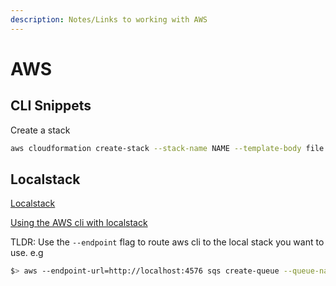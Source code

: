 ```yaml
---
description: Notes/Links to working with AWS
---
```


# AWS

## CLI Snippets


Create a stack

```sh
aws cloudformation create-stack --stack-name NAME --template-body file://home/testuser/mytemplate.json
```

## Localstack

[Localstack]()

[Using the AWS cli with localstack](https://lobster1234.github.io/2017/04/05/working-with-localstack-command-line)

TLDR: Use the `--endpoint` flag to route aws cli to the local stack you want to use. e.g

```bash
$> aws --endpoint-url=http://localhost:4576 sqs create-queue --queue-name test_queue
```

